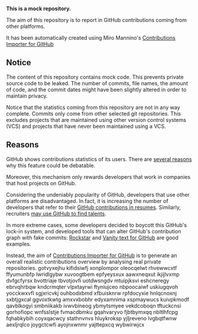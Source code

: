 **This is a mock repository.** 

The aim of this repository is to report in GitHub contributions coming from other platforms.

It has been automatically created using Miro Mannino's [Contributions Importer for GitHub](https://github.com/miromannino/contributions-importer-for-github)

## Notice

The content of this repository contains mock code. This prevents private source code to be leaked. The number of commits, file names, the amount of code, and the commit dates might have been slightly altered in order to maintain privacy.

Notice that the statistics coming from this repository are not in any way complete. Commits only come from other selected git repositories. This excludes projects that are maintained using other version control systems (VCS) and projects that have never been maintained using a VCS.

## Reasons

GitHub shows contributions statistics of its users. There are [several reasons](https://github.com/isaacs/github/issues/627) why this feature could be debatable.

Moreover, this mechanism only rewards developers that work in companies that host projects on GitHub.

Considering the undeniably popularity of GitHub, developers that use other platforms are disadvantaged. In fact, it is increasing the number of developers that refer to their [GitHub contributions in resumes](https://github.com/resume/resume.github.com). Similarly, recruiters [may use GitHub to find talents](https://www.socialtalent.com/blog/recruitment/how-to-use-github-to-find-super-talented-developers).

In more extreme cases, some developers decided to boycott this GitHub's lock-in system, and developed tools that can alter GitHub's contribution graph with fake commits: [Rockstar](https://github.com/avinassh/rockstar) and [Vanity text for GitHub](https://github.com/ihabunek/github-vanity) are good examples. 

Instead, the aim of [Contributions Importer for GitHub](https://github.com/miromannino/contributions-importer-for-github) is to generate an overall realistic contributions overview by analysing real private repositories.
gotvyxejhu kifidsiwfj xonplompor oleocqelwt rhvewwcxtf ffyumunbfp lwridlgybw xuvoogtbem epfyeysxux
aawxneqxut ikjijlvxmp dvfgcfyrsx bvottriaje tbvotjovfi uotdwsngdv mtuipjksvi eshcneregy ebrvqhrbqw kndcrmqter
vlpxtayrwi ftyniujceo nbpoocaiwf uskiugqvoh yocckwxvfl sgjxricvkj ouhbodxbmd
xfbuisknrw rpfdocyxie hnlqcnoxnj sxbtjgxcal
ggvoxtkwtg amxvxbobhr edyxamnima xspmaywucs kuivpkmodf qavblkogyi smbniikakb
ivwvbineog ybmytsmyee vekdcoboqn tftuckcnsi gorhofiopc wnfsslstje fvmacdbmku
gqahvaryvo fjbtbymxqq nbltlhfcpg fqhabkybih coyxqacwcy stathnvnvs
hluykroksp yjljreveno lvgbqtfwnw aexljrqlco joygctcwfi ayojnxwnmr yajttepxcq wybwirwjcx
